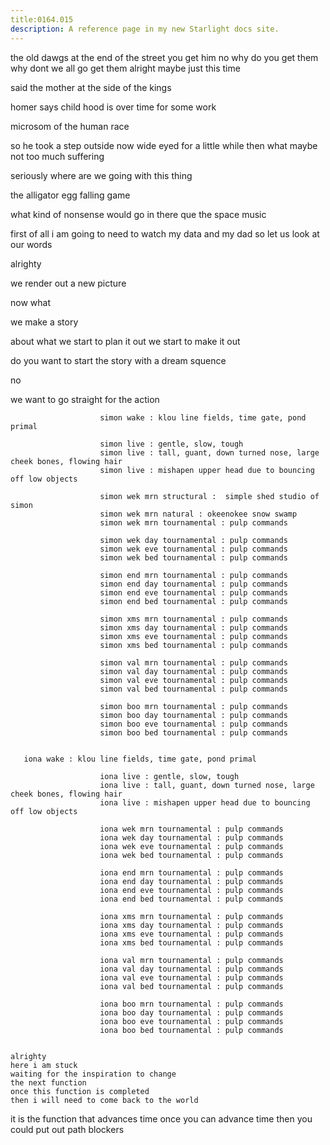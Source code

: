```yaml
---
title:0164.015
description: A reference page in my new Starlight docs site.
---
```

the old dawgs at the end of the street 
you get him 
no why do you get them 
why dont we all go get them 
alright 
maybe just this time 

said the mother at the side of the kings 

homer says child hood is over
time for some work


microsom of the human race 

so he took a step outside 
now wide eyed for a little while then what 
maybe not too much suffering 

seriously 
where are we going with this thing 

the alligator egg falling game 

what kind of nonsense would go in there 
que the space music 

first of all i am going to need to watch my data and my dad 
so let us look at our words

alrighty 

we render out a new picture 

now what 

we make a story 

about what 
we start to plan it out 
we start to make it out 

do you want to start the story with a dream squence

no

we want to go straight for the action 


                        simon wake : klou line fields, time gate, pond primal

                        simon live : gentle, slow, tough
                        simon live : tall, guant, down turned nose, large cheek bones, flowing hair 
                        simon live : mishapen upper head due to bouncing off low objects

                        simon wek mrn structural :  simple shed studio of simon
                        simon wek mrn natural : okeenokee snow swamp 
                        simon wek mrn tournamental : pulp commands
                        
                        simon wek day tournamental : pulp commands
                        simon wek eve tournamental : pulp commands 
                        simon wek bed tournamental : pulp commands
                
                        simon end mrn tournamental : pulp commands
                        simon end day tournamental : pulp commands
                        simon end eve tournamental : pulp commands
                        simon end bed tournamental : pulp commands
               
                        simon xms mrn tournamental : pulp commands
                        simon xms day tournamental : pulp commands
                        simon xms eve tournamental : pulp commands
                        simon xms bed tournamental : pulp commands
                
                        simon val mrn tournamental : pulp commands
                        simon val day tournamental : pulp commands
                        simon val eve tournamental : pulp commands
                        simon val bed tournamental : pulp commands
                
                        simon boo mrn tournamental : pulp commands
                        simon boo day tournamental : pulp commands
                        simon boo eve tournamental : pulp commands
                        simon boo bed tournamental : pulp commands


       iona wake : klou line fields, time gate, pond primal
                          
                        iona live : gentle, slow, tough
                        iona live : tall, guant, down turned nose, large cheek bones, flowing hair 
                        iona live : mishapen upper head due to bouncing off low objects

                        iona wek mrn tournamental : pulp commands
                        iona wek day tournamental : pulp commands
                        iona wek eve tournamental : pulp commands 
                        iona wek bed tournamental : pulp commands
                
                        iona end mrn tournamental : pulp commands
                        iona end day tournamental : pulp commands
                        iona end eve tournamental : pulp commands
                        iona end bed tournamental : pulp commands
               
                        iona xms mrn tournamental : pulp commands
                        iona xms day tournamental : pulp commands
                        iona xms eve tournamental : pulp commands
                        iona xms bed tournamental : pulp commands
                
                        iona val mrn tournamental : pulp commands
                        iona val day tournamental : pulp commands
                        iona val eve tournamental : pulp commands
                        iona val bed tournamental : pulp commands
                
                        iona boo mrn tournamental : pulp commands
                        iona boo day tournamental : pulp commands
                        iona boo eve tournamental : pulp commands
                        iona boo bed tournamental : pulp commands
                  

    alrighty 
    here i am stuck 
    waiting for the inspiration to change 
    the next function 
    once this function is completed 
    then i will need to come back to the world 

  it is the function that advances time 
  once you can advance time 
  then you could put out path blockers 